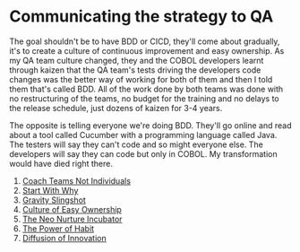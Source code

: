 # Communicating the strategy to QA

The goal shouldn't be to have BDD or CICD, they'll come about gradually, it's to create a culture of continuous improvement and easy ownership. 
As my QA team culture changed, they and the COBOL developers learnt through kaizen that the QA team's tests driving the developers code changes was the better way of working for both of them and then I told them that's called BDD. All of the work done by both teams was done with no restructuring of the teams, no budget for the training and no delays to the release schedule, just dozens of kaizen for 3-4 years. 

The opposite is telling everyone we're doing BDD. They'll go online and read about a tool called Cucumber with a programming language called Java. The testers will say they can't code and so might everyone else. The developers will say they can code but only in COBOL. My transformation would have died right there. 

1. [Coach Teams Not Individuals](https://farhan5248.github.io/Communicating%20the%20strategy%20to%20QA/Coach%20Teams%20Not%20Individuals)
2. [Start With Why](https://farhan5248.github.io/Communicating%20the%20strategy%20to%20QA/Start%20With%20Why)
3. [Gravity Slingshot](https://farhan5248.github.io/Communicating%20the%20strategy%20to%20QA/Gravity%20Slingshot)
4. [Culture of Easy Ownership](https://farhan5248.github.io/Communicating%20the%20strategy%20to%20QA/Culture%20of%20Easy%20Ownership)
5. [The Neo Nurture Incubator](https://farhan5248.github.io/Communicating%20the%20strategy%20to%20QA/The%20Neo%20Nurture%20Incubator)
6. [The Power of Habit](https://farhan5248.github.io/Communicating%20the%20strategy%20to%20QA/The%20Power%20of%20Habit)
7. [Diffusion of Innovation](https://farhan5248.github.io/Communicating%20the%20strategy%20to%20QA/Diffusion%20of%20Innovation)